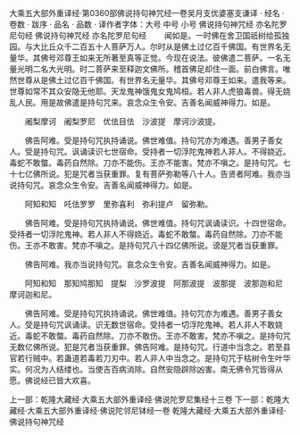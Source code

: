 大乘五大部外重译经·第0360部佛说持句神咒经一卷吴月支优婆塞支谦译
· 经名 · 卷数 · 跋序
· 品名 · 品数 · 译作者字体：大号 中号 小号
佛说持句神咒经
亦名陀罗尼句经
佛说持句神咒经
亦名陀罗尼句经
　　闻如是。一时佛在舍卫国祇树给孤独园。与大比丘众千二百五十人菩萨万人。尔时从是佛土过亿百千佛国。有世界名无量华。其佛号邓尊王如来无所著至真等正觉。今现在说法。彼佛遣二菩萨。一名无量光明二名大光明。时二菩萨来至释迦文佛所。稽首佛足却住一面。前白佛言。唯然世尊从是佛土过亿百千佛国。有世界名无量华。其佛号邓尊王如来。遣我等来。世尊如常不其众安隐无他耶。天龙鬼神饿鬼女鬼鸠桓。若人非人虎狼毒兽。得无娆乱人民。用是故佛遣是持句咒来。哀念众生令安。吉善名闻威神得力。如是。

　　阇梨摩诃　阇梨罗尼　优佉目佉　沙波提　摩诃沙波提。

　　佛告阿难。受是持句咒执持诵说。佛世难值。持句咒亦为难遇。善男子善女人。受是持句咒。讽诵读识七世宿命。受持者一切浮陀鬼神若人非人。不得娆近。毒蛇不敢螫。毒药自然除。刀亦不能伤。王亦不能害。梵亦不嗔之。是持句咒。七十七亿佛所说。犯是咒者当获重罪。复有菩萨弥勒等八十人。告贤者阿难。我亦当说持句咒。哀念众生令安。吉善名闻威神得力。如是。

　　阿知和知　吒佉罗罗　里弥喜利　弥利提卢　留弥勒。

　　佛告阿难。受是持句咒执持诵说。佛世难值。持句咒讽诵读识。十四世宿命。受持者一切浮陀鬼神。若人非人不得娆近。毒蛇不敢螫。毒药自然除。刀亦不能伤。王亦不敢害。梵亦不嗔之。是持句咒八十四亿佛所说。谤是咒者当获重罪。

　　佛告阿难。我亦当说持句咒。哀念众生令安。吉善名闻威神得力。如是。

　　阿知和知　那知鸠那知　提梨　沙罗波提　阿那波提　波那提　波那迦和尼　摩诃迦和尼。

　　佛告阿难。受是持句咒执持诵说。佛世难值。持句咒亦为难遇。善男子善女人。受是持句咒讽诵读。识无数世宿命。受持者一切浮陀鬼神。若人非人不敢娆近。毒蛇不敢螫。毒药自然除。刀亦不敢伤。王亦不敢害。梵亦不嗔之。是持句咒无数亿佛所说。犯是咒者当获重罪。佛告阿难。是持句咒。行道中当念之。若至县官若行贼中。若蛊道若毒若刀刃中。若人非人中当念之。是持句咒于枯树令生叶华实。何况为人结缕也。当使吉百病消除。自然安隐辟除凶害。南无佛令咒皆得从愿。佛说经已皆大欢喜。

上一部：乾隆大藏经·大乘五大部外重译经·佛说陀罗尼集经十三卷
下一部：乾隆大藏经·大乘五大部外重译经·佛说陀邻尼钵经一卷
乾隆大藏经·大乘五大部外重译经·佛说持句神咒经